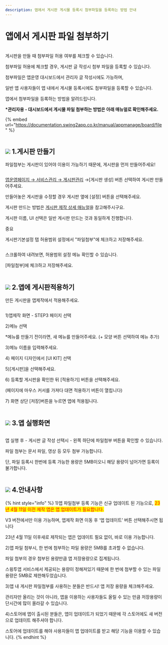 ```yaml
---
description: 앱에서 게시판 게시물 등록시 첨부파일을 등록하는 방법 안내
---
```


# 앱에서 게시판 파일 첨부하기

<figure><img src="../../../.gitbook/assets/구분선 (6).PNG" alt=""><figcaption></figcaption></figure>

게시판을 만들 때 첨부파일 허용 여부를 체크할 수 있습니다.

첨부파일 허용에 체크할 경우, 게시판 글 작성시 첨부 파일을 등록할 수 있습니다.

첨부파일은 앱운영 대시보드에서 관리자 글 작성시에도 가능하며,

일반 앱 사용자들이 앱 내에서 게시물 등록시에도 첨부파일을 등록할 수 있습니다.

앱에서 첨부파일을 등록하는 방법을 알려드립니다.&#x20;



**\*관리자용 - 대시보드에서 게시물 파일 첨부하는 방법은 아래 매뉴얼로 확인해주세요.**

{% embed url="https://documentation.swing2app.co.kr/manual/appmanage/board/file" %}

<figure><img src="../../../.gitbook/assets/구분선 (6).PNG" alt=""><figcaption></figcaption></figure>

## ![](https://wp.swing2app.co.kr/wp-content/uploads/2020/04/%EB%8B%A8%EB%9D%BD1-1.png) 1.게시판 만들기

파일첨부는 게시판이 있어야 이용이 가능하기 때문에, 게시판을 먼저 만들어주세요!

<div align="left">

<figure><img src="../../../.gitbook/assets/게시물파일첨부3.png" alt=""><figcaption></figcaption></figure>

</div>

[앱운영페이지 → 서비스관리 → 게시판관리](http://www.swing2app.co.kr/view/board\_edit) →\[게시판 생성] 버튼 선택하여 게시판 만들어주세요.

만들어놓은 게시판을 수정할 경우 게시판 옆에 \[설정] 버튼을 선택해주세요.&#x20;

게시판 만드는 방법은 [게시판  제작 상세 매뉴얼](https://documentation.swing2app.co.kr/manual/appmanage/board/boardeditor)을 참고해주시구요.

게시판 이름, UI 선택은 일반 게시판 만드는 것과 동일하게 진행합니다.



중요

게시판기본설정 탭 허용범위 설정에서 "파일첨부"에 체크하고 저장해주세요.

<div align="left">

<figure><img src="../../../.gitbook/assets/20232318.png" alt=""><figcaption></figcaption></figure>

</div>

스크롤하여 내려보면, 허용범위 설정 메뉴 확인할 수 있습니다.

\[파일첨부]에 체크하고 저장해주세요.

<figure><img src="../../../.gitbook/assets/구분선 (6).PNG" alt=""><figcaption></figcaption></figure>

## ![](https://wp.swing2app.co.kr/wp-content/uploads/2020/04/%EB%8B%A8%EB%9D%BD1-1.png) 2.앱에 게시판적용하기

만든 게시판을 앱제작에서 적용해주세요.&#x20;

<figure><img src="../../../.gitbook/assets/spaces_msJj00k8mj8AcVpnn9Xs_uploads_UaAVsD8cpZYzGXQPVx48_게시판 (1).webp" alt=""><figcaption></figcaption></figure>

1\)앱제작 화면 - STEP3 페이지 선택

2\)메뉴 선택

\*메뉴를 만들기 전이라면, 새 메뉴를 만들어주세요. (+ 모양 버튼 선택하여 메뉴 추가)

3\)메뉴 이름을 입력해주세요.

4\) 페이지 디자인에서 \[UI KIT] 선택

5\)\[게시판]을 선택해주세요.&#x20;

6\) 등록할 게시판을 확인한 뒤 \[적용하기] 버튼을 선택해주세요.&#x20;

(페이지에 마우스 커서를 가져다 대면 적용하기 버튼이 열립니다)

7\) 화면 상단 \[저장]버튼을 누르면 앱에 적용됩니다.



<figure><img src="../../../.gitbook/assets/구분선 (6).PNG" alt=""><figcaption></figcaption></figure>

## ![](https://wp.swing2app.co.kr/wp-content/uploads/2020/04/%EB%8B%A8%EB%9D%BD1-1.png) 3.앱 실행화면



<div align="left">

<figure><img src="../../../.gitbook/assets/앱첨부파일8.png" alt=""><figcaption></figcaption></figure>

</div>

앱 실행 후 - 게시판 글 작성 선택시 - 왼쪽 하단에 파일첨부 버튼을 확인할 수 있습니다.

파일 첨부는 문서 파일, 영상 등 모두 첨부 가능합니다.&#x20;

단, 파일 등록시 한번에 등록 가능한 용량은 5MB이오니 해당 용량이 넘어가면 등록이 불가합니다.&#x20;

<figure><img src="../../../.gitbook/assets/구분선 (6).PNG" alt=""><figcaption></figcaption></figure>

## ![](https://wp.swing2app.co.kr/wp-content/uploads/2020/04/%EB%8B%A8%EB%9D%BD1-1.png) **4.안내사항**

{% hint style="info" %}
1\)앱 파일첨부 등록 기능은 신규 업데이트 된 기능으로, <mark style="color:red;">23년 4월 11일 이전 제작 앱은 앱 업데이트가 필요합니다.</mark>&#x20;

V3 버전에서만 이용 가능하며, 앱제작 화면 이동 후 ‘앱 업데이트’ 버튼 선택해주시면 됩니다

23년 4월 11일 이후새로 제작되는 앱은 업데이트 필요 없이, 바로 이용 가능합니다.&#x20;



2\)앱 파일 첨부시, 한 번에 첨부하는 파일 용량은 5MB를 초과할 수 없습니다.

파일 첨부의 경우 첨부된 용량만큼 앱 저장용량으로 집계됩니다.

스윙투앱 서비스에서 제공되는 용량이 정해져있기 때문에 한 번에 첨부할 수 있는 파일 용량은 5MB로 제한해두었습니다.



3\)앱 내 게시판 파일첨부를 사용하는 분들은 반드시! 앱 저장 용량을 체크해주세요.

관리자만 올리는 것이 아니라, 앱을 이용하는 사용자들도 올릴 수 있는 만큼 저장용량이 단시간에 많이 올라갈 수 있습니다.&#x20;



4\)스토어에 앱이 출시된 분들은, 앱이 업데이트가 되었기 때문에 각 스토어에도 새 버전으로 업데이트 해주셔야 합니다.

스토어에 업데이트를 해야 사용자들이 앱 업데이트를 받고 해당 기능을 이용할 수 있습니다.&#x20;
{% endhint %}



